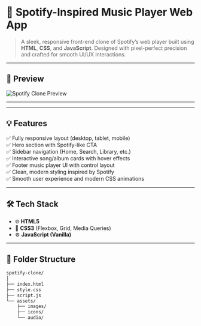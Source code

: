 # 🎵 Spotify-Inspired Music Player Web App

> A sleek, responsive front-end clone of Spotify’s web player built using **HTML**, **CSS**, and **JavaScript**. Designed with pixel-perfect precision and crafted for smooth UI/UX interactions.

---

## 📸 Preview

![Spotify Clone Preview](./assets/images/preview.png) <!-- Optional: Add a screenshot here -->

---



---

## 💡 Features

✅ Fully responsive layout (desktop, tablet, mobile)  
✅ Hero section with Spotify-like CTA  
✅ Sidebar navigation (Home, Search, Library, etc.)  
✅ Interactive song/album cards with hover effects  
✅ Footer music player UI with control layout  
✅ Clean, modern styling inspired by Spotify  
✅ Smooth user experience and modern CSS animations

---

## 🛠 Tech Stack

- 🌐 **HTML5**
- 🎨 **CSS3** (Flexbox, Grid, Media Queries)
- ⚙️ **JavaScript (Vanilla)**

---

## 📁 Folder Structure

```bash
spotify-clone/
│
├── index.html
├── style.css
├── script.js
└── assets/
    ├── images/
    ├── icons/
    └── audio/
